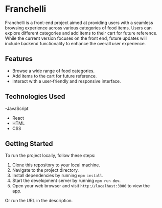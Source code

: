 # Franchelli

Franchelli is a front-end project aimed at providing users with a seamless browsing experience across various categories of food items. Users can explore different categories and add items to their cart for future reference. While the current version focuses on the front end, future updates will include backend functionality to enhance the overall user experience.

## Features

- Browse a wide range of food categories.
- Add items to the cart for future reference.
- Interact with a user-friendly and responsive interface.

## Technologies Used

-JavaScript
- React
- HTML
- CSS

## Getting Started

To run the project locally, follow these steps:

1. Clone this repository to your local machine.
2. Navigate to the project directory.
3. Install dependencies by running `npm install`.
4. Start the development server by running `npm run dev`.
5. Open your web browser and visit `http://localhost:3000` to view the app.

Or run the URL in the description.


